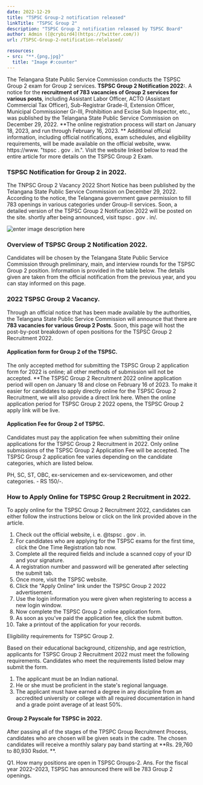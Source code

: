 ```yaml
---
date: 2022-12-29
title: "TSPSC Group-2 notification released"
linkTitle: "TSPSC Group 2"
description: "TSPSC Group 2 notification released by TSPSC Board"
author: Admin ([@crybird4](https://twitter.com/))
url: /TSPSC-Group-2-notification-relelased/

resources:
- src: "**.{png,jpg}"
  title: "Image #:counter"
---
```



The Telangana State Public Service Commission conducts the TSPSC Group 2 exam for Group 2 services. **TSPSC Group 2 Notification 2022:**. A notice for the **recruitment of 783 vacancies of Group 2 services for various posts**, including Assistant Labor Officer, ACTO (Assistant Commercial Tax Officer), Sub-Registrar Grade-II, Extension Officer, Municipal Commissioner Gr-III, Prohibition and Excise Sub Inspector, etc., was published by the Telangana State Public Service Commission on December 29, 2022. **The online registration process will start on January 18, 2023, and run through February 16, 2023. ** Additional official information, including official notifications, exam schedules, and eligibility requirements, will be made available on the official website, www. https://www. "tspsc . gov . in.". Visit the website linked below to read the entire article for more details on the TSPSC Group 2 Exam.

### TSPSC Notification for Group 2 in 2022.

The TNPSC Group 2 Vacancy 2022 Short Notice has been published by the Telangana State Public Service Commission on December 29, 2022. According to the notice, the Telangana government gave permission to fill 783 openings in various categories under Group-II services. Soon, a detailed version of the TSPSC Group 2 Notification 2022 will be posted on the site. shortly after being announced, visit tspsc . gov . in/.

![enter image description here](https://www.careerpower.in/blog/wp-content/uploads/2022/12/29200033/tspsc-group-2-notice.jpeg)


### Overview of TSPSC Group 2 Notification 2022.

Candidates will be chosen by the Telangana State Public Service Commission through preliminary, main, and interview rounds for the TSPSC Group 2 position. Information is provided in the table below. The details given are taken from the official notification from the previous year, and you can stay informed on this page.


### 2022 TSPSC Group 2 Vacancy.

Through an official notice that has been made available by the authorities, the Telangana State Public Service Commission will announce that there are **783 vacancies for various Group 2 Posts**. Soon, this page will host the post-by-post breakdown of open positions for the TSPSC Group 2 Recruitment 2022.

#### Application form for Group 2 of the TSPSC.

The only accepted method for submitting the TSPSC Group 2 application form for 2022 is online; all other methods of submission will not be accepted. **The TSPSC Group 2 Recruitment 2022 online application period will open on January 18 and close on February 16 of 2023. To make it easier for candidates to apply directly online for the TSPSC Group 2 Recruitment, we will also provide a direct link here. When the online application period for TSPSC Group 2 2022 opens, the TSPSC Group 2 apply link will be live.


#### Application Fee for Group 2 of TSPSC.

Candidates must pay the application fee when submitting their online applications for the TSPSC Group 2 Recruitment in 2022. Only online submissions of the TSPSC Group 2 Application Fee will be accepted. The TSPSC Group 2 application fee varies depending on the candidate categories, which are listed below.

PH, SC, ST, OBC, ex-servicemen and ex-servicewomen, and other categories. - RS 150/-.



### How to Apply Online for TSPSC Group 2 Recruitment in 2022.

To apply online for the TSPSC Group 2 Recruitment 2022, candidates can either follow the instructions below or click on the link provided above in the article.

1. Check out the official website, i. e. @tspsc . gov . in.
2. For candidates who are applying for the TSPSC exams for the first time, click the One Time Registration tab now.
3. Complete all the required fields and include a scanned copy of your ID and your signature.
4. A registration number and password will be generated after selecting the submit tab.
5. Once more, visit the TSPSC website.
6. Click the "Apply Online" link under the TSPSC Group 2 2022 advertisement.
7. Use the login information you were given when registering to access a new login window.
8. Now complete the TSPSC Group 2 online application form.
9. As soon as you've paid the application fee, click the submit button.
10. Take a printout of the application for your records.

Eligibility requirements for TSPSC Group 2.

Based on their educational background, citizenship, and age restriction, applicants for TSPSC Group 2 Recruitment 2022 must meet the following requirements. Candidates who meet the requirements listed below may submit the form.

1. The applicant must be an Indian national.
2. He or she must be proficient in the state's regional language.
3. The applicant must have earned a degree in any discipline from an accredited university or college with all required documentation in hand and a grade point average of at least 50%.

#### Group 2 Payscale for TSPSC in 2022.

After passing all of the stages of the TPSPC Group Recruitment Process, candidates who are chosen will be given seats in the cadre. The chosen candidates will receive a monthly salary pay band starting at **Rs. 29,760 to 80,930 Rsdot. **.

Q1. How many positions are open in TSPSC Groups-2.
Ans. For the fiscal year 2022–2023, TSPSC has announced there will be 783 Group 2 openings.